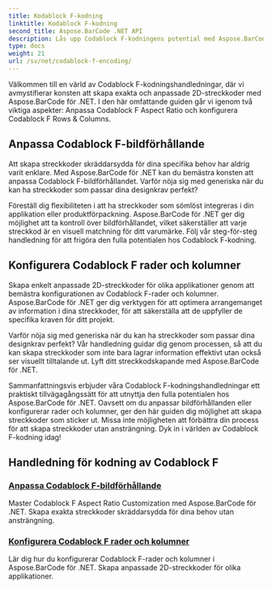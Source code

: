 ```yaml
---
title: Kodablock F-kodning
linktitle: Kodablock F-kodning
second_title: Aspose.BarCode .NET API
description: Lås upp Codablock F-kodningens potential med Aspose.BarCode för .NET. Anpassa bildförhållandet, konfigurera rader och kolumner för exakta 2D-streckkoder.
type: docs
weight: 21
url: /sv/net/codablock-f-encoding/
---
```


Välkommen till en värld av Codablock F-kodningshandledningar, där vi avmystifierar konsten att skapa exakta och anpassade 2D-streckkoder med Aspose.BarCode för .NET. I den här omfattande guiden går vi igenom två viktiga aspekter: Anpassa Codablock F Aspect Ratio och konfigurera Codablock F Rows & Columns.

## Anpassa Codablock F-bildförhållande

Att skapa streckkoder skräddarsydda för dina specifika behov har aldrig varit enklare. Med Aspose.BarCode för .NET kan du bemästra konsten att anpassa Codablock F-bildförhållandet. Varför nöja sig med generiska när du kan ha streckkoder som passar dina designkrav perfekt?

Föreställ dig flexibiliteten i att ha streckkoder som sömlöst integreras i din applikation eller produktförpackning. Aspose.BarCode för .NET ger dig möjlighet att ta kontroll över bildförhållandet, vilket säkerställer att varje streckkod är en visuell matchning för ditt varumärke. Följ vår steg-för-steg handledning för att frigöra den fulla potentialen hos Codablock F-kodning.

## Konfigurera Codablock F rader och kolumner

Skapa enkelt anpassade 2D-streckkoder för olika applikationer genom att bemästra konfigurationen av Codablock F-rader och kolumner. Aspose.BarCode för .NET ger dig verktygen för att optimera arrangemanget av information i dina streckkoder, för att säkerställa att de uppfyller de specifika kraven för ditt projekt.

Varför nöja sig med generiska när du kan ha streckkoder som passar dina designkrav perfekt? Vår handledning guidar dig genom processen, så att du kan skapa streckkoder som inte bara lagrar information effektivt utan också ser visuellt tilltalande ut. Lyft ditt streckkodskapande med Aspose.BarCode för .NET.

Sammanfattningsvis erbjuder våra Codablock F-kodningshandledningar ett praktiskt tillvägagångssätt för att utnyttja den fulla potentialen hos Aspose.BarCode för .NET. Oavsett om du anpassar bildförhållanden eller konfigurerar rader och kolumner, ger den här guiden dig möjlighet att skapa streckkoder som sticker ut. Missa inte möjligheten att förbättra din process för att skapa streckkoder utan ansträngning. Dyk in i världen av Codablock F-kodning idag!
## Handledning för kodning av Codablock F
### [Anpassa Codablock F-bildförhållande](./codablock-f-aspect-ratio-customization/)
Master Codablock F Aspect Ratio Customization med Aspose.BarCode för .NET. Skapa exakta streckkoder skräddarsydda för dina behov utan ansträngning.
### [Konfigurera Codablock F rader och kolumner](./codablock-f-row-column-configuration/)
Lär dig hur du konfigurerar Codablock F-rader och kolumner i Aspose.BarCode för .NET. Skapa anpassade 2D-streckkoder för olika applikationer.